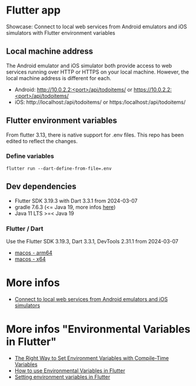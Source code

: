 # Flutter app
Showcase: Connect to local web services from Android emulators and iOS simulators with Flutter environment variables

## Local machine address
The Android emulator and iOS simulator both provide access to web services running over HTTP or HTTPS on your local machine. However, the local machine address is different for each.

- Android: http://10.0.2.2:<port>/api/todoitems/ or https://10.0.2.2:<port>/api/todoitems/
- iOS: http://localhost:<port>/api/todoitems/ or https:/localhost:<port>/api/todoitems/

## Flutter environment variables
From flutter 3.13, there is native support for .env files. This repo has been edited to reflect the changes.

### Define variables
```shell
flutter run --dart-define-from-file=.env
```

## Dev dependencies
- Flutter SDK 3.19.3 with Dart 3.3.1 from 2024-03-07
- gradle 7.6.3 (<= Java 19, more infos [here](https://docs.gradle.org/current/userguide/compatibility.html#java))
- Java 11 LTS >=< Java 19

### Flutter / Dart
Use the Flutter SDK 3.19.3, Dart 3.3.1, DevTools 2.31.1 from 2024-03-07
- [macos - arm64](https://storage.googleapis.com/flutter_infra_release/releases/stable/macos/flutter_macos_arm64_3.19.3-stable.zip)
- [macos - x64](https://storage.googleapis.com/flutter_infra_release/releases/stable/macos/flutter_macos_3.19.3-stable.zip)


# More infos
- [Connect to local web services from Android emulators and iOS simulators](https://learn.microsoft.com/en-us/dotnet/maui/data-cloud/local-web-services?view=net-maui-8.0#local-machine-address)

# More infos "Environmental Variables in Flutter"
- [The Right Way to Set Environment Variables with Compile-Time Variables](https://itnext.io/secure-your-flutter-project-the-right-way-to-set-environment-variables-with-compile-time-variables-67c3163ff9f4)
- [How to use Environmental Variables in Flutter](https://www.sandromaglione.com/articles/how-to-use-environmental-variables-in-flutter)
- [Setting environment variables in Flutter](https://stackoverflow.com/questions/44250184/setting-environment-variables-in-flutter)
